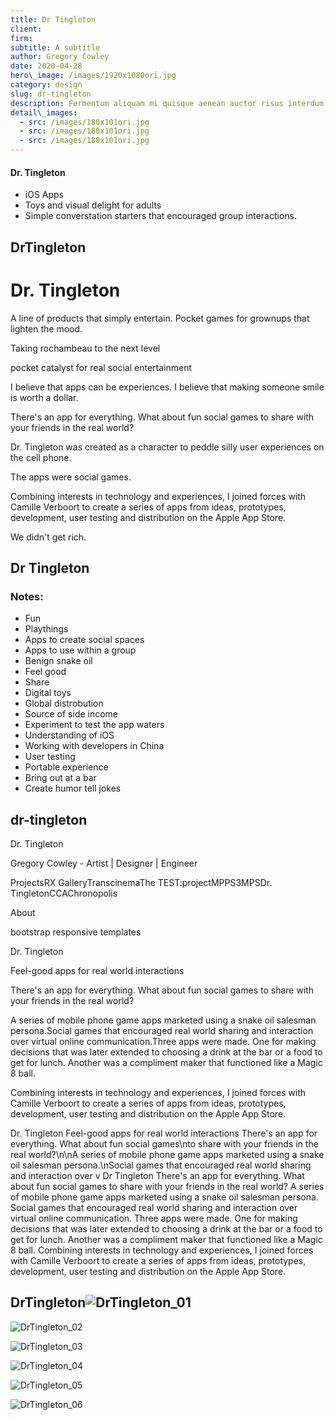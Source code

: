 ```yaml
---
title: Dr Tingleton
client:
firm: 
subtitle: A subtitle
author: Gregory Cowley
date: 2020-04-28
hero\_image: /images/1920x1080ori.jpg
category: design
slug: dr-tingleton
description: Fermentum aliquam mi quisque aenean auctor risus interdum quam ac placerat duis penatibus, pulvinar ad mus vivamus leo at sem nullam nisl aliquet. Feugiat dis litora maecenas adipiscing cubilia vestibulum, purus nunc congue hendrerit sociosqu. Diam posuere lacus tincidunt commodo natoque lorem metus nec mollis, inceptos turpis luctus proin dapibus varius nunc nam mauris, sagittis aliquet sed nostra dignissim risus aenean volutpat.
detail\_images: 
  - src: /images/180x101ori.jpg
  - src: /images/180x101ori.jpg
  - src: /images/180x101ori.jpg
---
```



#### Dr. Tingleton
- iOS Apps
- Toys and visual delight for adults
- Simple converstation starters that encouraged group interactions.

## DrTingleton
# Dr. Tingleton

A line of products that simply entertain. Pocket games for grownups that lighten the mood.

Taking rochambeau to the next level 

pocket catalyst for real social entertainment

I believe that apps can be experiences.
I believe that making someone smile is worth a dollar.

There's an app for everything. What about fun social games to share with your friends in the real world?

Dr. Tingleton was created as a character to peddle silly user experiences on the cell phone.

The apps were social games.

Combining interests in technology and experiences, I joined forces with Camille Verboort to create a series of apps from ideas, prototypes, development, user testing and distribution on the Apple App Store.

We didn't get rich.

## Dr Tingleton  

### Notes:  

* Fun
* Playthings
* Apps to create social spaces
* Apps to use within a group
* Benign snake oil
* Feel good
* Share
* Digital toys
* Global distrobution
* Source of side income
* Experiment to test the app waters
* Understanding of iOS
* Working with developers in China
* User testing
* Portable experience
* Bring out at a bar
* Create humor tell jokes
## dr-tingleton
Dr. Tingleton

Gregory Cowley - Artist | Designer | Engineer

ProjectsRX GalleryTranscinemaThe TEST:projectMPPS3MPSDr. TingletonCCAChronopolis

About

bootstrap responsive templates

Dr. Tingleton

Feel-good apps for real world interactions

There's an app for everything. What about fun social games to share with your friends in the real world?

A series of mobile phone game apps marketed using a snake oil salesman persona.Social games that encouraged real world sharing and interaction over virtual online communication.Three apps were made. One for making decisions that was later extended to choosing a drink at the bar or a food to get for lunch. Another was a compliment maker that functioned like a Magic 8 ball.

Combining interests in technology and experiences, I joined forces with Camille Verboort to create a series of apps from ideas, prototypes, development, user testing and distribution on the Apple App Store.

Dr. Tingleton
Feel-good apps for real world interactions
There's an app for everything. What about fun social games\nto share with your friends in the real world?\n\nA series of mobile phone game apps marketed using a snake oil salesman persona.\nSocial games that encouraged real world sharing and interaction over v
Dr Tingleton
There's an app for everything. What about fun social games to share with your friends in the real world?
A series of mobile phone game apps marketed using a snake oil salesman persona.
Social games that encouraged real world sharing and interaction over virtual online communication.
Three apps were made. One for making decisions that was later extended to choosing a drink at the bar or a food to get for lunch. Another was a compliment maker that functioned like a Magic 8 ball.
Combining interests in technology and experiences, I joined forces with Camille Verboort to create a series of apps from ideas, prototypes, development, user testing and distribution on the Apple App Store.

## DrTingleton![DrTingleton\_01][image-1]

![DrTingleton\_02][image-2]

![DrTingleton\_03][image-3]

![DrTingleton\_04][image-4]

![DrTingleton\_05][image-5]

![DrTingleton\_06][image-6]

[image-1]:	DrTingleton_01.jpg
[image-2]:	DrTingleton_02.jpg
[image-3]:	DrTingleton_03.jpg
[image-4]:	DrTingleton_04.jpg
[image-5]:	DrTingleton_05.jpg
[image-6]:	DrTingleton_06.jpg